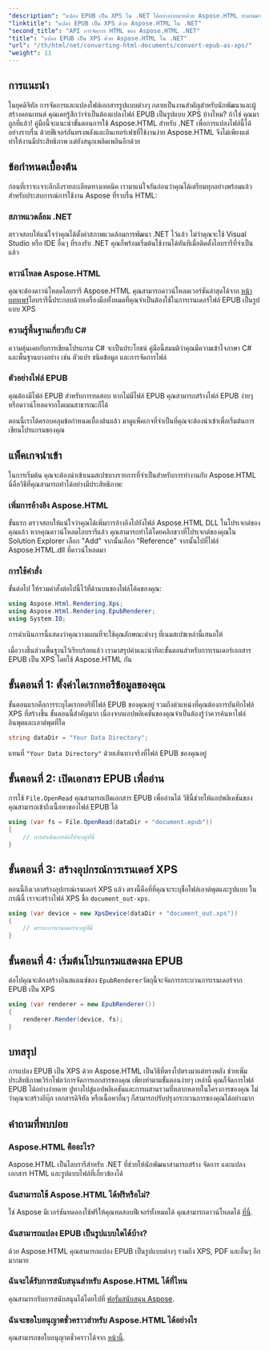 ```yaml
---
"description": "แปลง EPUB เป็น XPS ใน .NET ได้อย่างง่ายดายด้วย Aspose.HTML ทำตามคำแนะนำทีละขั้นตอนของเราเพื่อการแสดงผลเอกสารที่ราบรื่น"
"linktitle": "แปลง EPUB เป็น XPS ด้วย Aspose.HTML ใน .NET"
"second_title": "API การจัดการ HTML ของ Aspose.HTML .NET"
"title": "แปลง EPUB เป็น XPS ด้วย Aspose.HTML ใน .NET"
"url": "/th/html/net/converting-html-documents/convert-epub-as-xps/"
"weight": 11
---
```


## การแนะนำ

ในยุคดิจิทัล การจัดการและแปลงไฟล์เอกสารรูปแบบต่างๆ กลายเป็นงานสำคัญสำหรับนักพัฒนาและผู้สร้างคอนเทนต์ คุณเคยรู้สึกว่าจำเป็นต้องแปลงไฟล์ EPUB เป็นรูปแบบ XPS บ้างไหม? ถ้าใช่ คุณมาถูกที่แล้ว! คู่มือนี้จะแนะนำขั้นตอนการใช้ Aspose.HTML สำหรับ .NET เพื่อการแปลงไฟล์นี้ได้อย่างราบรื่น ด้วยฟีเจอร์อันทรงพลังและอินเทอร์เฟซที่ใช้งานง่าย Aspose.HTML จึงไม่เพียงแต่ทำให้งานมีประสิทธิภาพ แต่ยังสนุกเพลิดเพลินอีกด้วย

## ข้อกำหนดเบื้องต้น

ก่อนที่เราจะเจาะลึกถึงรายละเอียดทางเทคนิค เรามาแน่ใจกันก่อนว่าคุณได้เตรียมทุกอย่างพร้อมแล้วสำหรับประสบการณ์การใช้งาน Aspose ที่ราบรื่น HTML:

### สภาพแวดล้อม .NET
ตรวจสอบให้แน่ใจว่าคุณได้ตั้งค่าสภาพแวดล้อมการพัฒนา .NET ไว้แล้ว ไม่ว่าคุณจะใช้ Visual Studio หรือ IDE อื่นๆ ที่รองรับ .NET คุณก็พร้อมเริ่มต้นใช้งานได้ทันทีเมื่อติดตั้งไลบรารีที่จำเป็นแล้ว

### ดาวน์โหลด Aspose.HTML
คุณจะต้องดาวน์โหลดไลบรารี Aspose.HTML คุณสามารถดาวน์โหลดเวอร์ชันล่าสุดได้จาก [หน้าเผยแพร่](https://releases.aspose.com/html/net/)ไลบรารีนี้ประกอบด้วยเครื่องมือทั้งหมดที่คุณจำเป็นต้องใช้ในการเรนเดอร์ไฟล์ EPUB เป็นรูปแบบ XPS

### ความรู้พื้นฐานเกี่ยวกับ C#
ความคุ้นเคยกับการเขียนโปรแกรม C# จะเป็นประโยชน์ คู่มือนี้สมมติว่าคุณมีความเข้าใจภาษา C# และพื้นฐานบางอย่าง เช่น ตัวแปร ชนิดข้อมูล และการจัดการไฟล์

### ตัวอย่างไฟล์ EPUB
คุณต้องมีไฟล์ EPUB สำหรับการทดสอบ หากไม่มีไฟล์ EPUB คุณสามารถสร้างไฟล์ EPUB ง่ายๆ หรือดาวน์โหลดจากโดเมนสาธารณะก็ได้

ตอนนี้เราได้ครอบคลุมข้อกำหนดเบื้องต้นแล้ว มาดูแพ็คเกจที่จำเป็นที่คุณจะต้องนำเข้าเพื่อเริ่มต้นการเขียนโปรแกรมของคุณ

## แพ็คเกจนำเข้า

ในการเริ่มต้น คุณจะต้องนำเข้าเนมสเปซบางรายการที่จำเป็นสำหรับการทำงานกับ Aspose.HTML นี่คือวิธีที่คุณสามารถทำได้อย่างมีประสิทธิภาพ:

### เพิ่มการอ้างอิง Aspose.HTML
ขั้นแรก ตรวจสอบให้แน่ใจว่าคุณได้เพิ่มการอ้างอิงไปยังไฟล์ Aspose.HTML DLL ในโปรเจกต์ของคุณแล้ว หากคุณดาวน์โหลดไลบรารีแล้ว คุณสามารถทำได้โดยคลิกขวาที่โปรเจกต์ของคุณใน Solution Explorer เลือก "Add" จากนั้นเลือก "Reference" จากนั้นไปที่ไฟล์ Aspose.HTML.dll ที่ดาวน์โหลดมา

### การใช้คำสั่ง
ขั้นต่อไป ให้รวมคำสั่งต่อไปนี้ไว้ที่ด้านบนของไฟล์โค้ดของคุณ:

```csharp
using Aspose.Html.Rendering.Xps;
using Aspose.Html.Rendering.EpubRenderer;
using System.IO;
```

การดำเนินการนี้แสดงว่าคุณวางแผนที่จะใช้คุณลักษณะต่างๆ ที่เนมสเปซเหล่านี้เสนอให้

เมื่อวางชิ้นส่วนพื้นฐานไว้เรียบร้อยแล้ว เรามาสรุปคำแนะนำทีละขั้นตอนสำหรับการเรนเดอร์เอกสาร EPUB เป็น XPS โดยใช้ Aspose.HTML กัน

## ขั้นตอนที่ 1: ตั้งค่าไดเรกทอรีข้อมูลของคุณ

ขั้นตอนแรกคือการระบุไดเรกทอรีที่ไฟล์ EPUB ของคุณอยู่ รวมถึงตำแหน่งที่คุณต้องการบันทึกไฟล์ XPS ที่สร้างขึ้น ขั้นตอนนี้สำคัญมาก เนื่องจากแอปพลิเคชันของคุณจำเป็นต้องรู้ว่าควรค้นหาไฟล์อินพุตและเอาต์พุตที่ใด

```csharp
string dataDir = "Your Data Directory";
```

แทนที่ `"Your Data Directory"` ด้วยเส้นทางจริงที่ไฟล์ EPUB ของคุณอยู่

## ขั้นตอนที่ 2: เปิดเอกสาร EPUB เพื่ออ่าน

การใช้ `File.OpenRead` คุณสามารถเปิดเอกสาร EPUB เพื่ออ่านได้ วิธีนี้ช่วยให้แอปพลิเคชันของคุณสามารถเข้าถึงเนื้อหาของไฟล์ EPUB ได้

```csharp
using (var fs = File.OpenRead(dataDir + "document.epub"))
{
    // การดำเนินการต่อไปจะอยู่ที่นี่
}
```

## ขั้นตอนที่ 3: สร้างอุปกรณ์การเรนเดอร์ XPS

ตอนนี้ถึงเวลาสร้างอุปกรณ์เรนเดอร์ XPS แล้ว ตรงนี้คือที่ที่คุณจะระบุชื่อไฟล์เอาต์พุตและรูปแบบ ในกรณีนี้ เราจะสร้างไฟล์ XPS ชื่อ `document_out-xps`.

```csharp
using (var device = new XpsDevice(dataDir + "document_out.xps"))
{
    // ตรรกะการเรนเดอร์จะอยู่ที่นี่
}
```

## ขั้นตอนที่ 4: เริ่มต้นโปรแกรมแสดงผล EPUB

ต่อไปคุณจะต้องสร้างอินสแตนซ์ของ `EpubRenderer`วัตถุนี้จะจัดการกระบวนการเรนเดอร์จาก EPUB เป็น XPS

```csharp
using (var renderer = new EpubRenderer())
{
    renderer.Render(device, fs);
}
```

## บทสรุป

การแปลง EPUB เป็น XPS ด้วย Aspose.HTML เป็นวิธีที่ตรงไปตรงมาแต่ทรงพลัง ช่วยเพิ่มประสิทธิภาพเวิร์กโฟลว์การจัดการเอกสารของคุณ เพียงทำตามขั้นตอนง่ายๆ เหล่านี้ คุณก็จัดการไฟล์ EPUB ได้อย่างง่ายดาย ปูทางไปสู่แอปพลิเคชันและการผสานรวมที่หลากหลายในโครงการของคุณ ไม่ว่าคุณจะสร้างอีบุ๊ก เอกสารดิจิทัล หรือเนื้อหาอื่นๆ ก็สามารถปรับปรุงกระบวนการของคุณได้อย่างมาก 

## คำถามที่พบบ่อย

### Aspose.HTML คืออะไร?
Aspose.HTML เป็นไลบรารีสำหรับ .NET ที่ช่วยให้นักพัฒนาสามารถสร้าง จัดการ และแปลงเอกสาร HTML และรูปแบบไฟล์ที่เกี่ยวข้องได้

### ฉันสามารถใช้ Aspose.HTML ได้ฟรีหรือไม่?
ใช่ Aspose มีเวอร์ชันทดลองใช้ฟรีให้คุณทดสอบฟีเจอร์ทั้งหมดได้ คุณสามารถดาวน์โหลดได้ [ที่นี่](https://releases-aspose.com/).

### ฉันสามารถแปลง EPUB เป็นรูปแบบใดได้บ้าง?
ด้วย Aspose.HTML คุณสามารถแปลง EPUB เป็นรูปแบบต่างๆ รวมถึง XPS, PDF และอื่นๆ อีกมากมาย

### ฉันจะได้รับการสนับสนุนสำหรับ Aspose.HTML ได้ที่ไหน
คุณสามารถรับการสนับสนุนได้โดยไปที่ [ฟอรั่มสนับสนุน Aspose](https://forum-aspose.com/c/html/29).

### ฉันจะขอใบอนุญาตชั่วคราวสำหรับ Aspose.HTML ได้อย่างไร
คุณสามารถขอใบอนุญาตชั่วคราวได้จาก [หน้านี้](https://purchase-conholdate.com/temporary-license/).